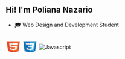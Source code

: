 ## Hi! I'm Poliana Nazario
 - 🎓 Web Design and Development Student
 
  ##
  
  <img align="center" alt="HTML" height="30" width="40" src="https://raw.githubusercontent.com/devicons/devicon/master/icons/html5/html5-original.svg"> <img align="center" alt="CSS" height="30" width="40" src="https://raw.githubusercontent.com/devicons/devicon/master/icons/css3/css3-original.svg"> <img align="center" alt="Javascript" height="30" width="40" src="https://cdn.jsdelivr.net/gh/devicons/devicon/icons/javascript/javascript-plain.svg"/>
